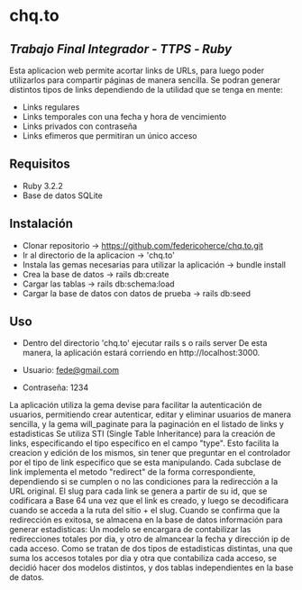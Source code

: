 # chq.to
## _Trabajo Final Integrador -  TTPS ‐ Ruby_

Esta aplicacion web permite acortar links de URLs, para luego poder utilizarlos para compartir páginas de manera sencilla. Se podran generar distintos tipos de links dependiendo de la utilidad que se tenga en mente: 
- Links regulares
- Links temporales con una fecha y hora de vencimiento
- Links privados con contraseña
- Links efimeros que permitiran un único acceso


## Requisitos

- Ruby 3.2.2
- Base de datos SQLite


## Instalación

- Clonar repositorio -> https://github.com/federicoherce/chq.to.git
- Ir al directorio de la aplicacion -> 'chq.to'
- Instala las gemas necesarias para utilizar la aplicación -> bundle install
- Crea la base de datos -> rails db:create
- Cargar las tablas -> rails db:schema:load
- Cargar la base de datos con datos de prueba -> rails db:seed


## Uso

- Dentro del directorio 'chq.to' ejecutar rails s o rails server
De esta manera, la aplicación estará corriendo en http://localhost:3000.


- Usuario: fede@gmail.com
- Contraseña: 1234

La aplicación utiliza la gema devise para facilitar la autenticación de usuarios, permitiendo crear autenticar, editar y eliminar usuarios de manera sencilla, y la gema will_paginate para la paginación en el listado de links y estadisticas
Se utiliza STI (Single Table Inheritance) para la creación de links, especificando el tipo específico en el  campo "type". Esto facilita la creacion y edición de los mismos, sin tener que preguntar en el controlador por el tipo de link especifico que se esta manipulando.
Cada subclase de link implementa el metodo "redirect" de la forma correspondiente, dependiendo si se cumplen o no las condiciones para la redirección a la URL original.
El slug para cada link se genera a partir de su id, que se codificara a Base 64 una vez que el link es creado, y luego se decodificara cuando se acceda a la ruta del  sitio + el slug.
Cuando se confirma que la redirección es exitosa, se almacena en la base de datos información para generar estadisticas: Un modelo se encargara de contabilizar las redirecciones totales por dia, y otro de almancear la fecha y dirección ip de cada acceso. Como se tratan de dos tipos de estadisticas distintas, una que suma los 
accesos totales por dia y otra que contabiliza cada acceso, se decidió hacer dos modelos distintos, y dos tablas independientes en la base de datos.

